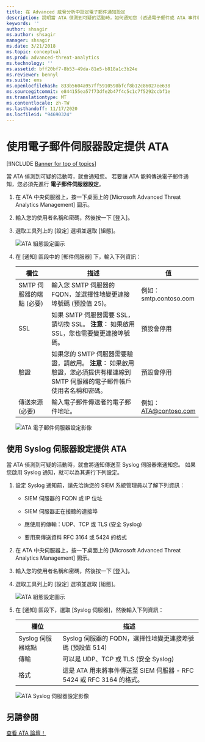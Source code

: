```yaml
---
title: 在 Advanced 威脅分析中設定電子郵件通知設定
description: 說明當 ATA 偵測到可疑的活動時，如何通知您 (透過電子郵件或 ATA 事件轉寄)
keywords: ''
author: shsagir
ms.author: shsagir
manager: shsagir
ms.date: 3/21/2018
ms.topic: conceptual
ms.prod: advanced-threat-analytics
ms.technology: ''
ms.assetid: bff20bf7-8b53-49da-81e5-b818a1c3b24e
ms.reviewer: bennyl
ms.suite: ems
ms.openlocfilehash: 833b5604a957ff5910598bfcf8b12c86027ee638
ms.sourcegitcommit: e844155ea57f73dfe2b47f4c5c1c7f5292ccbf1e
ms.translationtype: MT
ms.contentlocale: zh-TW
ms.lasthandoff: 11/17/2020
ms.locfileid: "94690324"
---
```

# <a name="provide-ata-with-your-email-server-settings"></a>使用電子郵件伺服器設定提供 ATA

[!INCLUDE [Banner for top of topics](includes/banner.md)]

當 ATA 偵測到可疑的活動時，就會通知您。 若要讓 ATA 能夠傳送電子郵件通知，您必須先進行 **電子郵件伺服器設定**。

1. 在 ATA 中央伺服器上，按一下桌面上的 [Microsoft Advanced Threat Analytics Management] 圖示。

1. 輸入您的使用者名稱和密碼，然後按一下 [登入]。

1. 選取工具列上的 [設定] 選項並選取 [組態]。

    ![ATA 組態設定圖示](media/ATA-config-icon.png)

1. 在 [通知] 區段中的 [郵件伺服器] 下，輸入下列資訊︰


   |              欄位              |                                                                                                 描述                                                                                                  |               值                |
   |---------------------------------|--------------------------------------------------------------------------------------------------------------------------------------------------------------------------------------------------------------|------------------------------------|
   | SMTP 伺服器的端點 (必要) |                                                            輸入您 SMTP 伺服器的 FQDN，並選擇性地變更連接埠號碼 (預設值 25)。                                                            | 例如：<br />smtp.contoso.com |
   |               SSL               |                                              如果 SMTP 伺服器需要 SSL，請切換 SSL。 **注意︰** 如果啟用 SSL，您也需要變更連接埠號碼。                                               |        預設會停用         |
   |         驗證          | 如果您的 SMTP 伺服器需要驗證，請啟用。 **注意︰** 如果啟用驗證，您必須提供有權連線到 SMTP 伺服器的電子郵件帳戶使用者名稱和密碼。 |        預設會停用         |
   |      傳送來源 (必要)       |                                                                        輸入電子郵件傳送者的電子郵件地址。                                                                         | 例如：<br />ATA@contoso.com  |

    ![ATA 電子郵件伺服器設定影像](media/ata-email-server.png)

## <a name="provide-ata-with-your-syslog-server-settings"></a>使用 Syslog 伺服器設定提供 ATA
當 ATA 偵測到可疑的活動時，就會將通知傳送至 Syslog 伺服器來通知您。 如果您啟用 Syslog 通知，就可以為其進行下列設定。

1. 設定 Syslog 通知前，請先洽詢您的 SIEM 系統管理員以了解下列資訊︰

   - SIEM 伺服器的 FQDN 或 IP 位址

   - SIEM 伺服器正在接聽的連接埠

   - 應使用的傳輸：UDP、TCP 或 TLS (安全 Syslog)

   - 要用來傳送資料 RFC 3164 或 5424 的格式

1. 在 ATA 中央伺服器上，按一下桌面上的 [Microsoft Advanced Threat Analytics Management] 圖示。

1. 輸入您的使用者名稱和密碼，然後按一下 [登入]。

1. 選取工具列上的 [設定] 選項並選取 [組態]。

    ![ATA 組態設定圖示](media/ATA-config-icon.png)

1. 在 [通知] 區段下，選取 [Syslog 伺服器]，然後輸入下列資訊：

   |欄位|描述|
   |---------|---------------|
   |Syslog 伺服器端點|Syslog 伺服器的 FQDN，選擇性地變更連接埠號碼 (預設值 514)|
   |傳輸|可以是 UDP、TCP 或 TLS (安全 Syslog)|
   |格式|這是 ATA 用來將事件傳送至 SIEM 伺服器 - RFC 5424 或 RFC 3164 的格式。|

    ![ATA Syslog 伺服器設定影像](media/ata-syslog-server-settings.png)



## <a name="see-also"></a>另請參閱
[查看 ATA 論壇！](https://social.technet.microsoft.com/Forums/security/home?forum=mata)
